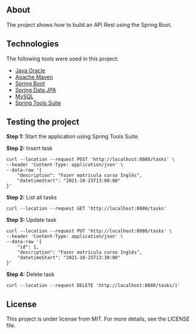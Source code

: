 ## About
The project shows how to build an API Rest using the Spring Boot.

## Technologies
The following tools were used in this project:

* [Java Oracle](https://www.oracle.com/java/)
* [Apache Maven](https://maven.apache.org/)
* [Spring Boot](https://spring.io/projects/spring-boot)
* [Spring Data JPA](https://spring.io/projects/spring-data-jpa)
* [MySQL](https://www.mysql.com/)
* [Spring Tools Suite](https://spring.io/tools)

## Testing the project
**Step 1:** Start the application using Spring Tools Suite.

**Step 2:** Insert task

```
curl --location --request POST 'http://localhost:8080/tasks' \
--header 'Content-Type: application/json' \
--data-raw '{
    "description": "Fazer matrícula curso Inglês",
    "datetimeStart": "2021-10-25T13:00:00"
}'
```

**Step 2:** List all tasks

```
curl --location --request GET 'http://localhost:8080/tasks'
```

**Step 3:** Update task

```
curl --location --request PUT 'http://localhost:8080/tasks' \
--header 'Content-Type: application/json' \
--data-raw '{
    "id": 1,
    "description": "Fazer matrícula curso Inglês",
    "datetimeStart": "2021-10-25T13:30:00"
}'
```

**Step 4:** Delete task

```
curl --location --request DELETE 'http://localhost:8080/tasks/1'
```

## License
This project is under license from MIT. For more details, see the LICENSE file.
